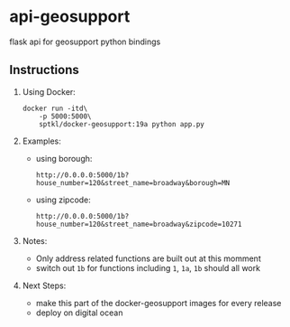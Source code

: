 # api-geosupport
flask api for geosupport python bindings

## Instructions
1. Using Docker: 
    ```
    docker run -itd\
        -p 5000:5000\
        sptkl/docker-geosupport:19a python app.py
    ```
2. Examples: 
    + using borough: 
        ```
        http://0.0.0.0:5000/1b?house_number=120&street_name=broadway&borough=MN
        ```
    + using zipcode: 
        ```
        http://0.0.0.0:5000/1b?house_number=120&street_name=broadway&zipcode=10271
        ```
3. Notes: 
    + Only address related functions are built out at this momment
    + switch out `1b` for functions including `1`, `1a`, `1b` should all work

4. Next Steps: 
    + make this part of the docker-geosupport images for every release
    + deploy on digital ocean
